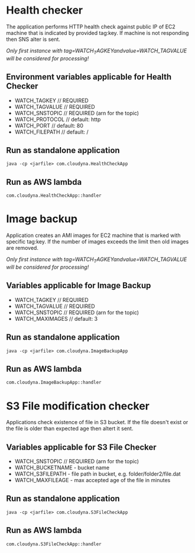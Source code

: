 
# Health checker

The application performs HTTP health check against public IP of EC2 machine that is indicated by provided tag:key.
If machine is not responding then SNS alter is sent. 

_Only first instance with tag=$WATCH_TAGKEY and value=$WATCH_TAGVALUE will be considered for processing!_

## Environment variables applicable for Health Checker 
* WATCH_TAGKEY    // REQUIRED
* WATCH_TAGVALUE  // REQUIRED
* WATCH_SNSTOPIC  // REQUIRED (arn for the topic)
* WATCH_PROTOCOL  // default: http
* WATCH_PORT      // default: 80
* WATCH_FILEPATH  // default: /

## Run as standalone application
`java -cp <jarfile> com.cloudyna.HealthCheckApp`

## Run as AWS lambda
`com.cloudyna.HealthCheckApp::handler`

# Image backup

Application creates an AMI images for EC2 machine that is marked with specific tag:key. 
If the number of images exceeds the limit then old images are removed. 

_Only first instance with tag=$WATCH_TAGKEY and value=$WATCH_TAGVALUE will be considered for processing!_

## Variables applicable for Image Backup
* WATCH_TAGKEY    // REQUIRED
* WATCH_TAGVALUE  // REQUIRED
* WATCH_SNSTOPIC  // REQUIRED (arn for the topic)
* WATCH_MAXIMAGES // default: 3

## Run as standalone application
`java -cp <jarfile> com.cloudyna.ImageBackupApp`

## Run as AWS lambda
`com.cloudyna.ImageBackupApp::handler`

# S3 File modification checker

Applications check existence of file in S3 bucket. If the file doesn't exist or the file is older than expected age then altert it sent.  
## Variables applicable for S3 File Checker
* WATCH_SNSTOPIC   // REQUIRED (arn for the topic)
* WATCH_BUCKETNAME - bucket name
* WATCH_S3FILEPATH - file path in bucket, e.g. folder/folder2/file.dat
* WATCH_MAXFILEAGE - max accepted age of the file in minutes

## Run as standalone application
`java -cp <jarfile> com.cloudyna.S3FileCheckApp`

## Run as AWS lambda
`com.cloudyna.S3FileCheckApp::handler`

